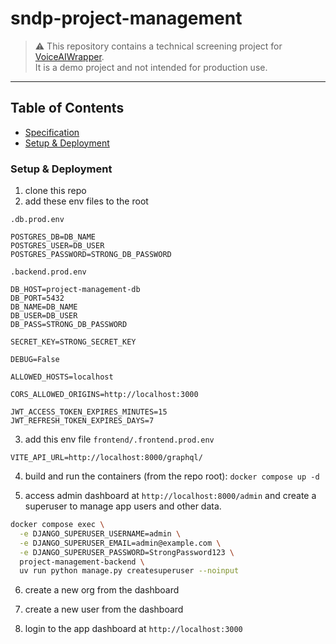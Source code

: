 # sndp-project-management

> ⚠️ This repository contains a technical screening project for [VoiceAIWrapper](https://voiceaiwrapper.com).  
> It is a demo project and not intended for production use.

---

## Table of Contents

- [Specification](./SPEC.md)
- [Setup & Deployment](#setup--deployment)
<!-- - [License](#license) -->

### Setup & Deployment

1. clone this repo
2. add these env files to the root

`.db.prod.env`

```
POSTGRES_DB=DB_NAME
POSTGRES_USER=DB_USER
POSTGRES_PASSWORD=STRONG_DB_PASSWORD
```

`.backend.prod.env`

```
DB_HOST=project-management-db
DB_PORT=5432
DB_NAME=DB_NAME
DB_USER=DB_USER
DB_PASS=STRONG_DB_PASSWORD

SECRET_KEY=STRONG_SECRET_KEY

DEBUG=False

ALLOWED_HOSTS=localhost

CORS_ALLOWED_ORIGINS=http://localhost:3000

JWT_ACCESS_TOKEN_EXPIRES_MINUTES=15
JWT_REFRESH_TOKEN_EXPIRES_DAYS=7
```

3. add this env file `frontend/.frontend.prod.env`

```
VITE_API_URL=http://localhost:8000/graphql/
```

4. build and run the containers (from the repo root): `docker compose up -d`

5. access admin dashboard at `http://localhost:8000/admin` and create a superuser to manage app users and other data.

```bash
docker compose exec \
  -e DJANGO_SUPERUSER_USERNAME=admin \
  -e DJANGO_SUPERUSER_EMAIL=admin@example.com \
  -e DJANGO_SUPERUSER_PASSWORD=StrongPassword123 \
  project-management-backend \
  uv run python manage.py createsuperuser --noinput
```

6. create a new org from the dashboard

7. create a new user from the dashboard

8. login to the app dashboard at `http://localhost:3000`
